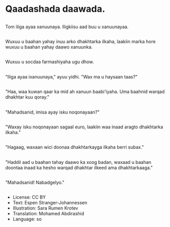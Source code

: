 # Qaadashada daawada.

##
Tom iliga ayaa xanuunaya. Iligkiisu aad buu u xanuunayaa.

##
Wuxuu u baahan yahay inuu arko dhakhtarka ilkaha, laakiin marka hore wuxuu u baahan yahay daawo xanuunka.

##
Wuxuu u socdaa farmashiyaha ugu dhow.

##
"Iliga ayaa ixanuunaya," ayuu yidhi. "Wax ma u haysaan taas?"

##
"Haa, waa kuwan qaar ka mid ah xanuun baabi'iyaha. Uma baahnid warqad dhakhtar kuu qoray."

##
"Mahadsanid, imisa ayay isku noqonayaan?"

##
"Waxay isku noqonayaan sagaal euro, laakiin waa inaad aragto dhakhtarka ilkaha."

##
"Hagaag, waxaan wici doonaa dhakhtarkayga ilkaha berri subax."

##
"Haddii aad u baahan tahay daawo ka xoog badan, waxaad u baahan doontaa inaad ka hesho warqad dhakhtar ilkeed ama dhakhtarkaaga."

##
"Mahadsanid! Nabadgelyo."

##
* License: CC BY
* Text: Espen Stranger-Johannessen
* Illustration: Sara Rumen Krotev
* Translation: Mohamed Abdirashid
* Language: so
